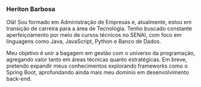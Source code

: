 ### Heriton Barbosa

Olá! Sou formado em Administração de Empresas e, atualmente, estou em transição de carreira para a área de Tecnologia. Tenho buscado constante aperfeiçoamento por meio de cursos técnicos no SENAI, com foco em linguagens como Java, JavaScript, Python e Banco de Dados.

Meu objetivo é unir a bagagem em gestão com o universo da programação, agregando valor tanto em áreas técnicas quanto estratégicas. Em breve, pretendo expandir meus conhecimentos explorando frameworks como o Spring Boot, aprofundando ainda mais meu domínio em desenvolvimento back-end.
